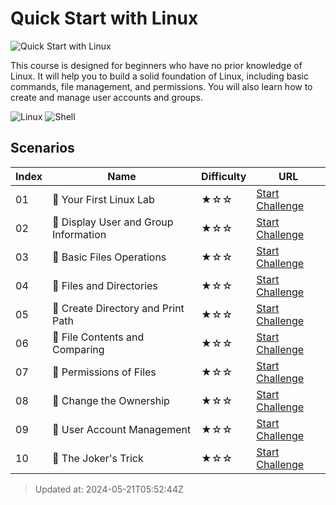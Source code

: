 # Quick Start with Linux

![Quick Start with Linux](https://cover-creator.labex.io/quick-start-with-linux.png)

This course is designed for beginners who have no prior knowledge of Linux. It will help you to build a solid foundation of Linux, including basic commands, file management, and permissions. You will also learn how to create and manage user accounts and groups.

![Linux](https://img.shields.io/badge/Linux-whitesmoke?style=for-the-badge&logo=linux)
![Shell](https://img.shields.io/badge/Shell-whitesmoke?style=for-the-badge&logo=shell)


## Scenarios

|   Index | Name                                  | Difficulty   | URL                                                                        |
|---------|---------------------------------------|--------------|----------------------------------------------------------------------------|
|      01 | 🎯 Your First Linux Lab               | ★☆☆          | <a target='_blank' href='https://labex.io/labs/270253'>Start Challenge</a> |
|      02 | 🎯 Display User and Group Information | ★☆☆          | <a target='_blank' href='https://labex.io/labs/8718'>Start Challenge</a>   |
|      03 | 🎯 Basic Files Operations             | ★☆☆          | <a target='_blank' href='https://labex.io/labs/270248'>Start Challenge</a> |
|      04 | 🎯 Files and Directories              | ★☆☆          | <a target='_blank' href='https://labex.io/labs/270246'>Start Challenge</a> |
|      05 | 🎯 Create Directory and Print Path    | ★☆☆          | <a target='_blank' href='https://labex.io/labs/270249'>Start Challenge</a> |
|      06 | 🎯 File Contents and Comparing        | ★☆☆          | <a target='_blank' href='https://labex.io/labs/270251'>Start Challenge</a> |
|      07 | 🎯 Permissions of Files               | ★☆☆          | <a target='_blank' href='https://labex.io/labs/270252'>Start Challenge</a> |
|      08 | 🎯 Change the Ownership               | ★☆☆          | <a target='_blank' href='https://labex.io/labs/270254'>Start Challenge</a> |
|      09 | 🎯 User Account Management            | ★☆☆          | <a target='_blank' href='https://labex.io/labs/49'>Start Challenge</a>     |
|      10 | 🎯 The Joker's Trick                  | ★☆☆          | <a target='_blank' href='https://labex.io/labs/270247'>Start Challenge</a> |

> Updated at: 2024-05-21T05:52:44Z
